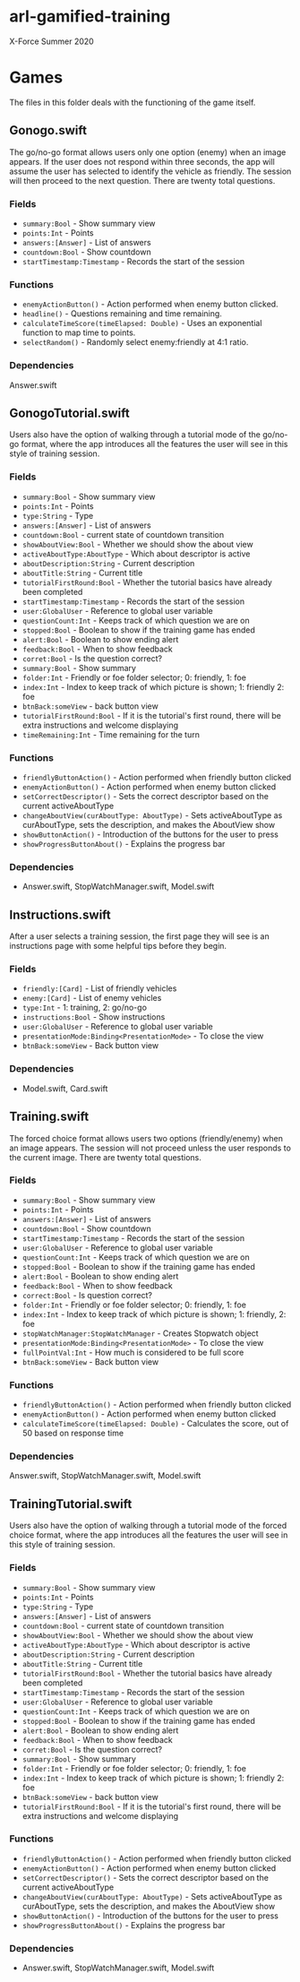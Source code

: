 # arl-gamified-training
X-Force Summer 2020

# Games
The files in this folder deals with the functioning of the game itself.

## Gonogo.swift

The go/no-go format allows users only one option (enemy) when an image appears. If the user does not respond within three seconds, the app will assume the user has selected to identify the vehicle as friendly. The session will then proceed to the next question. There are twenty total questions. 

### Fields
- `summary:Bool` - Show summary view
- `points:Int` - Points
- `answers:[Answer]` - List of answers
- `countdown:Bool` - Show countdown
- `startTimestamp:Timestamp` - Records the start of the session 

### Functions
 - `enemyActionButton()` - Action performed when enemy button clicked.
 - `headline()` - Questions remaining and time remaining.
 - `calculateTimeScore(timeElapsed: Double)` - Uses an exponential function to map time to points.
 - `selectRandom()` - Randomly select enemy:friendly at 4:1 ratio.
 
### Dependencies
Answer.swift

## GonogoTutorial.swift

Users also have the option of walking through a tutorial mode of the go/no-go format, where the app introduces all the features the user will see in this style of training session.

### Fields
- `summary:Bool` - Show summary view
- `points:Int` - Points
- `type:String` - Type
- `answers:[Answer]` - List of answers
- `countdown:Bool` - current state of countdown transition
- `showAboutView:Bool` - Whether we should show the about view
- `activeAboutType:AboutType` - Which about descriptor is active
- `aboutDescription:String` - Current description
- `aboutTitle:String` - Current title
- `tutorialFirstRound:Bool` - Whether the tutorial basics have already been completed
- `startTimestamp:Timestamp` - Records the start of the session
- `user:GlobalUser` - Reference to global user variable
- `questionCount:Int` - Keeps track of which question we are on
- `stopped:Bool` - Boolean to show if the training game has ended
- `alert:Bool` - Boolean to show ending alert
- `feedback:Bool` - When to show feedback
- `corret:Bool` - Is the question correct?
- `summary:Bool` - Show summary
- `folder:Int` - Friendly or foe folder selector; 0: friendly, 1: foe 
- `index:Int` - Index to keep track of which picture is shown; 1: friendly 2: foe
- `btnBack:someView` - back button view
- `tutorialFirstRound:Bool` - If it is the tutorial's first round, there will be extra instructions and welcome displaying
- `timeRemaining:Int` - Time remaining for the turn

### Functions
- `friendlyButtonAction()` - Action performed when friendly button clicked
- `enemyActionButton()` - Action performed when enemy button clicked
- `setCorrectDescriptor()` - Sets the correct descriptor based on the current activeAboutType
- `changeAboutView(curAboutType: AboutType)` - Sets activeAboutType as curAboutType, sets the description, and makes the AboutView show
- `showButtonAction()` - Introduction of the buttons for the user to press
- `showProgressButtonAbout()` - Explains the progress bar

### Dependencies
- Answer.swift, StopWatchManager.swift, Model.swift

## Instructions.swift

After a user selects a training session, the first page they will see is an instructions page with some helpful tips before they begin.

### Fields
- `friendly:[Card]` - List of friendly vehicles
- `enemy:[Card]` - List of enemy vehicles
- `type:Int` - 1: training, 2: go/no-go
- `instructions:Bool` - Show instructions
- `user:GlobalUser` - Reference to global user variable
- `presentationMode:Binding<PresentationMode>` - To close the view
- `btnBack:someView` - Back button view

### Dependencies
- Model.swift, Card.swift

## Training.swift

The forced choice format allows users two options (friendly/enemy) when an image appears. The session will not proceed unless the user responds to the current image. There are twenty total questions. 

### Fields
- `summary:Bool` - Show summary view
- `points:Int` - Points
- `answers:[Answer]` - List of answers
- `countdown:Bool` - Show countdown
- `startTimestamp:Timestamp` - Records the start of the session
- `user:GlobalUser` - Reference to global user variable
- `questionCount:Int` - Keeps track of which question we are on
- `stopped:Bool` - Boolean to show if the training game has ended
- `alert:Bool` - Boolean to show ending alert
- `feedback:Bool` - When to show feedback
- `correct:Bool` - Is question correct?
- `folder:Int` - Friendly or foe folder selector; 0: friendly, 1: foe
- `index:Int` - Index to keep track of which picture is shown; 1: friendly, 2: foe
- `stopWatchManager:StopWatchManager` - Creates Stopwatch object
- `presentationMode:Binding<PresentationMode>` -  To close the view
- `fullPointVal:Int` - How much is considered to be full score
- `btnBack:someView` - Back button view

### Functions
- `friendlyButtonAction()` - Action performed when friendly button clicked
- `enemyActionButton()` - Action performed when enemy button clicked
- `calculateTimeScore(timeElapsed: Double)` - Calculates the score, out of 50 based on response time

### Dependencies
Answer.swift, StopWatchManager.swift, Model.swift

## TrainingTutorial.swift

Users also have the option of walking through a tutorial mode of the forced choice format, where the app introduces all the features the user will see in this style of training session.

### Fields
- `summary:Bool` - Show summary view
- `points:Int` - Points
- `type:String` - Type
- `answers:[Answer]` - List of answers
- `countdown:Bool` - current state of countdown transition
- `showAboutView:Bool` - Whether we should show the about view
- `activeAboutType:AboutType` - Which about descriptor is active
- `aboutDescription:String` - Current description
- `aboutTitle:String` - Current title
- `tutorialFirstRound:Bool` - Whether the tutorial basics have already been completed
- `startTimestamp:Timestamp` - Records the start of the session
- `user:GlobalUser` - Reference to global user variable
- `questionCount:Int` - Keeps track of which question we are on
- `stopped:Bool` - Boolean to show if the training game has ended
- `alert:Bool` - Boolean to show ending alert
- `feedback:Bool` - When to show feedback
- `corret:Bool` - Is the question correct?
- `summary:Bool` - Show summary
- `folder:Int` - Friendly or foe folder selector; 0: friendly, 1: foe 
- `index:Int` - Index to keep track of which picture is shown; 1: friendly 2: foe
- `btnBack:someView` - back button view
- `tutorialFirstRound:Bool` - If it is the tutorial's first round, there will be extra instructions and welcome displaying

### Functions
- `friendlyButtonAction()` - Action performed when friendly button clicked
- `enemyActionButton()` - Action performed when enemy button clicked
- `setCorrectDescriptor()` - Sets the correct descriptor based on the current activeAboutType
- `changeAboutView(curAboutType: AboutType)` - Sets activeAboutType as curAboutType, sets the description, and makes the AboutView show
- `showButtonAction()` - Introduction of the buttons for the user to press
- `showProgressButtonAbout()` - Explains the progress bar

### Dependencies
- Answer.swift, StopWatchManager.swift, Model.swift
